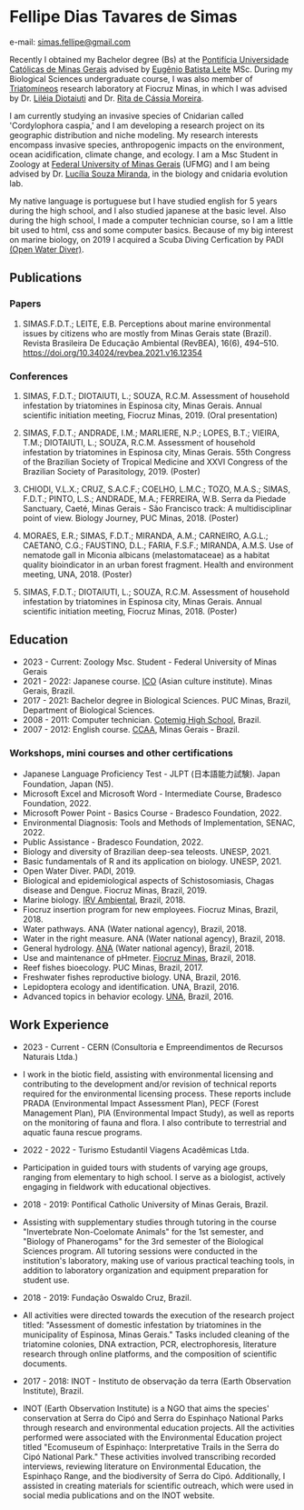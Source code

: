 # Fellipe Dias Tavares de Simas

e-mail: simas.fellipe@gmail.com

Recently I obtained my Bachelor degree (Bs) at the [Pontifícia Universidade Católicas de Minas Gerais](https://www.pucminas.br/destaques/Paginas/default.aspx) advised by [Eugênio Batista Leite](https://www.linkedin.com/in/eug%C3%AAnio-batista-leite-4310b670/) MSc. During my Biological Sciences undergraduate course, I was also member of [Triatomíneos](http://www.cpqrr.fiocruz.br/pg/pesquisa/grupos-de-pesquisa/22-2/) research laboratory at Fiocruz Minas, in which I was advised by Dr. [Liléia Diotaiuti](https://www.researchgate.net/profile/Lileia-Diotaiuti) and Dr. [Rita de Cássia Moreira](http://www.cpqrr.fiocruz.br/pg/team_member/rita-de-cassia-moreira-de-souza-2/). 

I am currently studying an invasive species of Cnidarian called 'Cordylophora caspia,' and I am developing a research project on its geographic distribution and niche modeling. My research interests encompass invasive species, anthropogenic impacts on the environment, ocean acidification, climate change, and ecology. I am a Msc Student in Zoology at [Federal University of Minas Gerais](https://ufmg.br/) (UFMG) and I am being advised by Dr. [Lucília Souza Miranda](https://www.researchgate.net/profile/Lucilia-Souza-Miranda), in the biology and cnidaria evolution lab. 

My native language is portuguese but I have studied english for 5 years during the high school, and I also studied japanese at the basic level. Also during the high school, I made a computer technician course, so I am a little bit used to html, css and some computer basics. Because of my big interest on marine biology, on 2019 I acquired a Scuba Diving Cerfication by PADI [(Open Water Diver)](https://www.padi.com/courses/open-water-diver?utm_campaign=ww-en-entry-pros-search-seekadventure&utm_source=google.com&utm_medium=cpc&utm_term=ww-en-entry-pros-search-open_water_diver&crid=618705881&gclid=Cj0KCQiAys2MBhDOARIsAFf1D1cLQ-XNde-q6qHI4Da11xG527x7oixgR749vZ-eLyt4LI55FckGnJEaAsD5EALw_wcB).


## Publications

### Papers

1. SIMAS.F.D.T.; LEITE, E.B. Perceptions about marine environmental issues by citizens who are mostly from Minas Gerais state (Brazil). Revista Brasileira De Educação Ambiental (RevBEA), 16(6), 494–510. https://doi.org/10.34024/revbea.2021.v16.12354


### Conferences

1. SIMAS, F.D.T.; DIOTAIUTI, L.; SOUZA, R.C.M. Assessment of household infestation by triatomines in Espinosa city, Minas Gerais. Annual scientific initiation meeting, Fiocruz Minas, 2019. (Oral presentation)

2. SIMAS, F.D.T.; ANDRADE, I.M.; MARLIERE, N.P.; LOPES, B.T.; VIEIRA, T.M.; DIOTAIUTI, L.; SOUZA, R.C.M. Assessment of household infestation by triatomines in Espinosa city, Minas Gerais. 55th Congress of the Brazilian Society of Tropical Medicine and XXVI Congress of the Brazilian Society of Parasitology, 2019. (Poster)

3. CHIODI, V.L.X.; CRUZ, S.A.C.F.; COELHO, L.M.C.; TOZO, M.A.S.; SIMAS, F.D.T.; PINTO, L.S.; ANDRADE, M.A.; FERREIRA, W.B. Serra da Piedade Sanctuary, Caeté, Minas Gerais - São Francisco track: A multidisciplinar point of view. Biology Journey, PUC Minas, 2018. (Poster)

4. MORAES, E.R.; SIMAS, F.D.T.; MIRANDA, A.M.; CARNEIRO, A.G.L.; CAETANO, C.G.; FAUSTINO, D.L.; FARIA, F.S.F.; MIRANDA, A.M.S. Use of nematode gall in Miconia albicans (melastomataceae) as a habitat quality bioindicator in an urban forest fragment. Health and environment meeting, UNA, 2018. (Poster)

5. SIMAS, F.D.T.; DIOTAIUTI, L.; SOUZA, R.C.M. Assessment of household infestation by triatomines in Espinosa city, Minas Gerais. Annual scientific initiation meeting, Fiocruz Minas, 2018. (Poster)



## Education
- 2023 - Current: Zoology Msc. Student - Federal University of Minas Gerais
- 2021 - 2022: Japanese course. [ICO](https://icosite.com.br/) (Asian culture institute). Minas Gerais, Brazil.
- 2017 - 2021: Bachelor degree in Biological Sciences. PUC Minas, Brazil, Department of Biological Sciences. 
- 2008 - 2011: Computer technician. [Cotemig High School](https://www.cotemig.com.br/), Brazil. 
- 2007 - 2012: English course. [CCAA](https://www.ccaa.com.br/), Minas Gerais - Brazil. 

### Workshops, mini courses and other certifications
- Japanese Language Proficiency Test - JLPT (日本語能力試験). Japan Foundation, Japan (N5).
- Microsoft Excel and Microsoft Word - Intermediate Course, Bradesco Foundation, 2022.
- Microsoft Power Point - Basics Course - Bradesco Foundation, 2022.
- Environmental Diagnosis: Tools and Methods of Implementation, SENAC, 2022.
- Public Assistance - Bradesco Foundation, 2022.
- Biology and diversity of Brazilian deep-sea teleosts. UNESP, 2021.
- Basic fundamentals of R and its application on biology. UNESP, 2021.
- Open Water Diver. PADI, 2019.
- Biological and epidemiological aspects of Schistosomiasis, Chagas disease and Dengue. Fiocruz Minas, Brazil, 2019.
- Marine biology. [IRV Ambiental](https://www.irvambiental.com.br/), Brazil, 2018.
- Fiocruz insertion program for new employees. Fiocruz Minas, Brazil, 2018.
- Water pathways. ANA (Water national agency), Brazil, 2018.
- Water in the right measure. ANA (Water national agency), Brazil, 2018.
- General hydrology. [ANA](https://www.gov.br/ana/pt-br) (Water national agency), Brazil, 2018.
- Use and maintenance of pHmeter. [Fiocruz Minas](http://www.cpqrr.fiocruz.br/pg/), Brazil, 2018.
- Reef fishes bioecology. PUC Minas, Brazil, 2017.
- Freshwater fishes reproductive biology. UNA, Brazil, 2016.
- Lepidoptera ecology and identification. UNA, Brazil, 2016.
- Advanced topics in behavior ecology. [UNA](https://www.una.br/), Brazil, 2016.


## Work Experience

- 2023 - Current - CERN (Consultoria e Empreendimentos de Recursos Naturais Ltda.)
- I work in the biotic field, assisting with environmental licensing and contributing to the development and/or revision of technical reports required for the environmental licensing process. These reports include PRADA (Environmental Impact Assessment Plan), PECF (Forest Management Plan), PIA (Environmental Impact Study), as well as reports on the monitoring of fauna and flora. I also contribute to terrestrial and aquatic fauna rescue programs.

- 2022 - 2022 - Turismo Estudantil Viagens Acadêmicas Ltda. 
- Participation in guided tours with students of varying age groups, ranging from elementary to high school. I serve as a biologist, actively engaging in fieldwork with educational objectives.

- 2018 - 2019: Pontifical Catholic University of Minas Gerais, Brazil.
- Assisting with supplementary studies through tutoring in the course "Invertebrate Non-Coelomate Animals" for the 1st semester, and "Biology of Phanerogams" for the 3rd semester of the Biological Sciences program. All tutoring sessions were conducted in the institution's laboratory, making use of various practical teaching tools, in addition to laboratory organization and equipment preparation for student use.


- 2018 - 2019: Fundação Oswaldo Cruz, Brazil.
- All activities were directed towards the execution of the research project titled: "Assessment of domestic infestation by triatomines in the municipality of Espinosa, Minas Gerais." Tasks included cleaning of the triatomine colonies, DNA extraction, PCR, electrophoresis, literature research through online platforms, and the composition of scientific documents.


- 2017 - 2018: INOT - Instituto de observação da terra (Earth Observation Institute), Brazil.
- INOT (Earth Observation Institute) is a NGO that aims the species' conservation at Serra do Cipó and Serra do Espinhaço National Parks through research and environmental education projects. All the activities performed were associated with the Environmental Education project titled "Ecomuseum of Espinhaço: Interpretative Trails in the Serra do Cipó National Park." These activities involved transcribing recorded interviews, reviewing literature on Environmental Education, the Espinhaço Range, and the biodiversity of Serra do Cipó. Additionally, I assisted in creating materials for scientific outreach, which were used in social media publications and on the INOT website.






